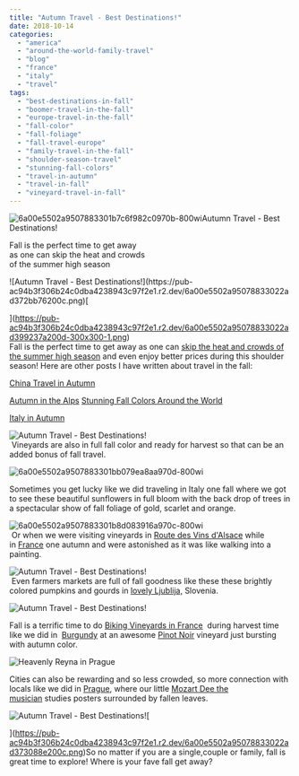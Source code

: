 ```yaml
---
title: "Autumn Travel - Best Destinations!"
date: 2018-10-14
categories: 
  - "america"
  - "around-the-world-family-travel"
  - "blog"
  - "france"
  - "italy"
  - "travel"
tags: 
  - "best-destinations-in-fall"
  - "boomer-travel-in-the-fall"
  - "europe-travel-in-the-fall"
  - "fall-color"
  - "fall-foliage"
  - "fall-travel-europe"
  - "family-travel-in-the-fall"
  - "shoulder-season-travel"
  - "stunning-fall-colors"
  - "travel-in-autumn"
  - "travel-in-fall"
  - "vineyard-travel-in-fall"
---
```


![6a00e5502a9507883301b7c6f982c0970b-800wi](https://pub-ac94b3f306b24c0dba4238943c97f2e1.r2.dev/6a00e5502a95078833022ad371197a200c.png)Autumn Travel - Best Destinations!  
  
  
Fall is the perfect time to get away  
as one can skip the heat and crowds  
of the summer high season  
  
  
  
  
  

<!--more--> ![Autumn Travel - Best Destinations!](https://pub-ac94b3f306b24c0dba4238943c97f2e1.r2.dev/6a00e5502a95078833022ad372bb76200c.png)[  
](https://pub-ac94b3f306b24c0dba4238943c97f2e1.r2.dev/6a00e5502a95078833022ad399237a200d-300x300-1.png)[  
](https://pub-ac94b3f306b24c0dba4238943c97f2e1.r2.dev/6a00e5502a95078833022ad3baa975200d-1024x1024-1.jpg)Fall is the perfect time to get away as one can [skip the heat and crowds of the summer high season](http://soultravelers3new.local/2010/07/how-to-travel-without-crowds-in-high-season-finding-bargains-peace-value-away-from-tourist-areas-tip.html "How To Travel Without Crowds In High Season!") and even enjoy better prices during this shoulder season! Here are other posts I have written about travel in the fall:  
  
[China Travel in Autumn](http://soultravelers3new.local/2012/11/china-travel-in-the-autumn.html "China Travel in Autumn ")   
  
[Autumn in the Alps](http://soultravelers3new.local/2007/10/autumn-in-the-a.html "Autumn in the Alps ") [Stunning Fall Colors Around the World](http://soultravelers3new.local/2014/10/stunning-fall-colors-around-the-world.html "Stunning Fall Colors Around the World!")  
  
[Italy in Autumn](http://soultravelers3new.local/2012/08/italy-in-autumn.html "Italy in Autumn")  
  
![Autumn Travel - Best Destinations!](https://pub-ac94b3f306b24c0dba4238943c97f2e1.r2.dev/6a00e5502a95078833022ad3b8783f200b.png)  
 Vineyards are also in full fall color and ready for harvest so that can be an added bonus of fall travel.  
  
  
![6a00e5502a9507883301bb079ea8aa970d-800wi](https://pub-ac94b3f306b24c0dba4238943c97f2e1.r2.dev/6a00e5502a95078833022ad398a90f200d.png)  
  
Sometimes you get lucky like we did traveling in Italy one fall where we got to see these beautiful sunflowers in full bloom with the back drop of trees in a spectacular show of fall foliage of gold, scarlet and orange.   
  
![6a00e5502a9507883301b8d083916a970c-800wi](https://pub-ac94b3f306b24c0dba4238943c97f2e1.r2.dev/6a00e5502a95078833022ad3728726200c.png)  
 Or when we were visiting vineyards in [Route des Vins d'Alsace](http://soultravelers3new.local/2009/01/route-des-vins-dalsace-france-at-grape-harvest.html#more "France grape harvest alsace ") while in [France](http://soultravelers3new.local/france/ "france travel tips") one autumn and were astonished as it was like walking into a painting.   
  
![Autumn Travel - Best Destinations!](https://pub-ac94b3f306b24c0dba4238943c97f2e1.r2.dev/6a00e5502a95078833022ad398dc57200d.png)  
 Even farmers markets are full of fall goodness like these these brightly colored pumpkins and gourds in [lovely Ljublija,](http://soultravelers3new.local/2007/10/lovely-ljublija.html "Ljubliga slovenia travel tips") Slovenia.  
  
![Autumn Travel - Best Destinations!](https://pub-ac94b3f306b24c0dba4238943c97f2e1.r2.dev/6a00e5502a95078833022ad398dc64200d.png)  
  
Fall is a terrific time to do [Biking Vineyards in France](http://soultravelers3new.local/2009/05/biking-st-emilion-bordeaux-vineyards-in-france-wine-country.html "biking vineyards france")  during harvest time like we did in  [Burgundy](http://soultravelers3new.local/2006/10/the-heart-of-bu.html "heart of bugundy france") at an awesome [Pinot Noir](http://soultravelers3new.local/2006/10/nothing-but-pin.html "pinot noir") vineyard just bursting with autumn color.   
  
![Heavenly Reyna in Prague](https://pub-ac94b3f306b24c0dba4238943c97f2e1.r2.dev/6a00e5502a95078833022ad398dc76200d.png)  
  
Cities can also be rewarding and so less crowded, so more connection with locals like we did in [Prague](http://soultravelers3new.local/2007/10/praguepraha-par.html "Prague travel story"), where our little [Mozart Dee the musician](http://soultravelers3new.local/2018/07/mozart-dee-is-featured-in-ariana-grandes-god-is-a-woman-music-video.html "Mozart singing with Ariana Grande") studies posters surrounded by fallen leaves.  
  
  
[](https://pub-ac94b3f306b24c0dba4238943c97f2e1.r2.dev/6a00e5502a95078833022ad373088e200c.png)![Autumn Travel - Best Destinations!](https://pub-ac94b3f306b24c0dba4238943c97f2e1.r2.dev/6a00e5502a95078833022ad3b8787c200b.png)[  
  
](https://pub-ac94b3f306b24c0dba4238943c97f2e1.r2.dev/6a00e5502a95078833022ad373088e200c.png)So no matter if you are a single,couple or family, fall is great time to explore! Where is your fave fall get away?
